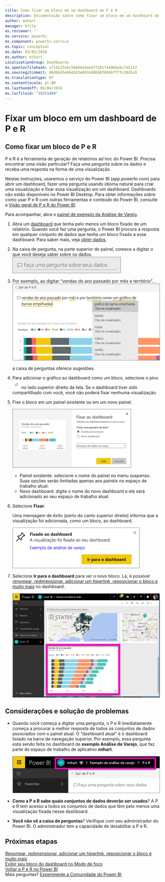 ```yaml
---
title: Como fixar um bloco em um dashboard de P e R
description: Documentação sobre como fixar um bloco em um dashboard do Power BI por meio da caixa de P e R
author: mihart
manager: kfile
ms.reviewer: ''
ms.service: powerbi
ms.component: powerbi-service
ms.topic: conceptual
ms.date: 03/02/2018
ms.author: mihart
LocalizationGroup: Dashboards
ms.openlocfilehash: e71412febc5b8d8a9ee4ff20174496de0c7d51f2
ms.sourcegitcommit: 80d6b45eb84243e801b60b9038b9bff77c30d5c8
ms.translationtype: HT
ms.contentlocale: pt-BR
ms.lasthandoff: 06/04/2018
ms.locfileid: "34251404"
---
```

# <a name="pin-a-tile-to-a-dashboard-from-qa"></a>Fixar um bloco em um dashboard de P e R
## <a name="how-to-pin-a-tile-from-qa"></a>Como fixar um bloco de P e R
P e R é a ferramenta de geração de relatórios ad hoc do Power BI. Precisa encontrar uma visão particular? Faça uma pergunta sobre os dados e receba uma resposta na forma de uma visualização.

Nestas instruções, usaremos o serviço do Power BI (app.powerbi.com) para abrir um dashboard, fazer uma pergunta usando idioma natural para criar uma visualização e fixar essa visualização em um dashboard. Dashboards não estão disponíveis no Power BI Desktop. Para obter informações sobre como usar P e R com outras ferramentas e conteúdo do Power BI, consulte a [Visão geral de P e R do Power BI](power-bi-q-and-a.md). 

Para acompanhar, abra o [painel de exemplo da Análise de Varejo](sample-retail-analysis.md).


1. Abra um [dashboard](service-dashboards.md) que tenha pelo menos um bloco fixado de um relatório. Quando você faz uma pergunta, o Power BI procura a resposta em qualquer conjunto de dados que tenha um bloco fixado a esse dashboard.  Para saber mais, veja [obter dados](service-get-data.md).
2. Na caixa de pergunta, na parte superior do painel, comece a digitar o que você deseja saber sobre os dados.  
   ![caixa de perguntas de P e R](media/service-dashboard-pin-tile-from-q-and-a/power-bi-question-box.png)
3. Por exemplo, ao digitar “vendas do ano passado por mês e território”...  
   ![digitar uma pergunta](media/service-dashboard-pin-tile-from-q-and-a/power-bi-type-q-and-a.png)

   a caixa de perguntas oferece sugestões.
4. Para adicionar o gráfico ao dashboard como um bloco, selecione o pino ![](media/service-dashboard-pin-tile-from-q-and-a/pbi_pintile.png) no lado superior direito da tela. Se o dashboard tiver sido compartilhado com você, você não poderá fixar nenhuma visualização.

5. Fixe o bloco em um painel existente ou em um novo painel.

   ![Caixa de diálogo Fixar no dashboard](media/service-dashboard-pin-tile-from-q-and-a/power-bi-pin-to-dashboard.png)

   * Painel existente: selecione o nome do painel no menu suspenso. Suas opções serão limitadas apenas aos painéis no espaço de trabalho atual.
   * Novo dashboard: digite o nome do novo dashboard e ele será adicionado ao seu espaço de trabalho atual.

6. Selecione **Fixar**.

   Uma mensagem de êxito (perto do canto superior direito) informa que a visualização foi adicionada, como um bloco, ao dashboard.  

   ![Fixado ao dashboard](media/service-dashboard-pin-tile-from-q-and-a/power-bi-pin.png)
7. Selecione **Ir para o dashboard** para ver o novo bloco. Lá, é possível [renomear, redimensionar, adicionar um hiperlink, reposicionar o bloco e muito mais](service-dashboard-edit-tile.md) no dashboard.

   ![painel com blocos](media/service-dashboard-pin-tile-from-q-and-a/power-bi-pinned.png)

## <a name="considerations-and-troubleshooting"></a>Considerações e solução de problemas
* Quando você começa a digitar uma pergunta, o P e R imediatamente começa a procurar a melhor resposta de todos os conjuntos de dados associados com o painel atual.  O “dashboard atual” é o dashboard listado na barra de navegação superior. Por exemplo, essa pergunta está sendo feita no dashboard de **exemplo Análise de Varejo**, que faz parte do espaço de trabalho de aplicativo **mihart**.

  ![trilhas](media/service-dashboard-pin-tile-from-q-and-a/power-bi-navbar.png)
* **Como a P e R sabe quais conjuntos de dados deverão ser usados**?  A P e R tem acesso a todos os conjuntos de dados que têm pelo menos uma visualização fixada nesse dashboard.

* **Você não vê a caixa de perguntas**? Verifique com seu administrador do Power BI. O administrador tem a capacidade de desabilitar a P e R.


## <a name="next-steps"></a>Próximas etapas
[Renomear, redimensionar, adicionar um hiperlink, reposicionar o bloco e muito mais](service-dashboard-edit-tile.md)    
[Exibir seu bloco do dashboard no Modo de foco](service-focus-mode.md)     
[Voltar a P e R no Power BI](power-bi-q-and-a.md)  
Mais perguntas? [Experimente a Comunidade do Power BI](http://community.powerbi.com/)
